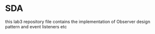 # SDA
this lab3 repository file contains the implementation of Observer design pattern and event listeners etc
